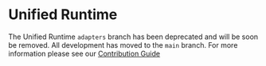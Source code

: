 # Unified Runtime

The Unified Runtime `adapters` branch has been deprecated and will be soon be
removed. All development has moved to the `main` branch. For more information
please see our [Contribution Guide](https://oneapi-src.github.io/unified-runtime/core/CONTRIB.html)
